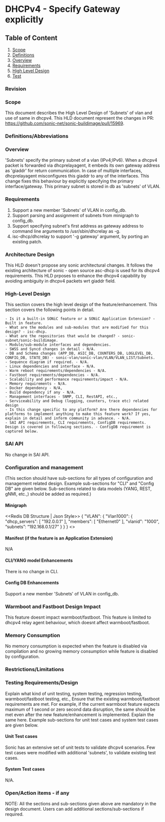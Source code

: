 # DHCPv4 - Specify Gateway explicitly #

## Table of Content 
1. [Scope](#Scope)
2. [Definitions](#Definitions/Abbreviations)
3. [Overview](#Overview)
4. [Requirements](#Requirements)
5. [High Level Design](#High-Level-Design)
6. [Test](#Testing-Considerations)

### Revision  

### Scope  

This document describes the High Level Design of 'Subnets' of vlan and use of same in dhcpv4.
This HLD document represent the changes in PR: https://github.com/sonic-net/sonic-buildimage/pull/15969.

### Definitions/Abbreviations 



### Overview 

'Subnets' specify the primary subnet of a vlan (IPv4;IPv6). When a dhcpv4 packet is forwarded via dhcprelayagent, it embeds its own gateway address as 'giaddr' for return communication.
In case of multiple interfaces, dhcprelayagent misconfigures this giaddr to any of the interfaces. 
This change fixes this behaviour by explicitly specifying the primary interface/gateway.
This primary subnet is stored in db as 'subnets' of VLAN.

### Requirements

1. Support a new member 'Subnets' of VLAN in config_db.
2. Support parsing and assignment of subnets from minigraph to config_db. 
3. Support specifying subnet's first address as gateway address to command line arguments to /usr/sbin/dhcrelay as -g.
4. isc-dhcp/dhcrelay to support '-g gateway' argument, by porting an existing patch.

### Architecture Design 

This HLD doesn't propose any sonic architectural changes. It follows the existing architecture of sonic - open source asc-dhcp is used for its dhcpv4 requirements.
This HLD prposes to enhance the dhcpv4 capability by avoiding ambiguity in dhcpv4 packets wrt giaddr field.

### High-Level Design 

This section covers the high level design of the feature/enhancement. This section covers the following points in detail.
		
	- Is it a built-in SONiC feature or a SONiC Application Extension? - Built in feature.
	- What are the modules and sub-modules that are modified for this design? - isc-dhcp.
	- What are the repositories that would be changed? - sonic-subnet/sonic-buildimage.
	- Module/sub-module interfaces and dependencies. 
	- SWSS and Syncd changes in detail - N/A.
	- DB and Schema changes (APP_DB, ASIC_DB, COUNTERS_DB, LOGLEVEL_DB, CONFIG_DB, STATE_DB) - sonic-vlan/sonic-vlan/VLAN/VLAN_LIST/Subnets.
	- Sequence diagram if required. - N/A.
	- Linux dependencies and interface - N/A.
	- Warm reboot requirements/dependencies - N/A.
	- Fastboot requirements/dependencies - N/A.
	- Scalability and performance requirements/impact - N/A.
	- Memory requirements - N/A.
	- Docker dependency - N/A,
	- Build dependency if any - N/A.
	- Management interfaces - SNMP, CLI, RestAPI, etc.,
	- Serviceability and Debug (logging, counters, trace etc) related design
	- Is this change specific to any platform? Are there dependencies for platforms to implement anything to make this feature work? If yes, explain in detail and inform community in advance. - N/A.
	- SAI API requirements, CLI requirements, ConfigDB requirements. Design is covered in following sections. - ConfigDB requirement is captured below.

### SAI API 

No change in SAI API.

### Configuration and management 
(This section should have sub-sections for all types of configuration and management related design. Example sub-sections for "CLI" and "Config DB" are given below. Sub-sections related to data models (YANG, REST, gNMI, etc.,) should be added as required.)

#### Minigraph 

<<Redis DB Structure | Json Style>>
{
"VLAN": {
	"Vlan1000": {
		"dhcp_servers": [
			"192.0.0.1"
		],
		"members": [
			"Ethernet0"
		],
		"vlanid": "1000",
		“subnets”: “192.168.0.1/27”
	}
  }
}
<<End Json Style>>

#### Manifest (if the feature is an Application Extension)

N/A


#### CLI/YANG model Enhancements 

There is no change in CLI.

#### Config DB Enhancements  

Support a new member 'Subnets' of VLAN in config_db.


### Warmboot and Fastboot Design Impact  
This feature doesnt impact warmboot/fastboot. This feature is limited to dhcpv4 relay agent behaviour, which doesnt affect warmboot/fastboot. 

### Memory Consumption
No memory consumption is expected when the feature is disabled via compilation and no growing memory consumption while feature is disabled by configuration. 

### Restrictions/Limitations  

### Testing Requirements/Design  
Explain what kind of unit testing, system testing, regression testing, warmboot/fastboot testing, etc.,
Ensure that the existing warmboot/fastboot requirements are met. For example, if the current warmboot feature expects maximum of 1 second or zero second data disruption, the same should be met even after the new feature/enhancement is implemented. Explain the same here.
Example sub-sections for unit test cases and system test cases are given below. 

#### Unit Test cases  

Sonic has an extensive set of unit tests to validate dhcpv4 scenarios. Few test cases were modified with additional 'subnets', to validate existing test cases.

#### System Test cases
N/A.

### Open/Action items - if any 

	
NOTE: All the sections and sub-sections given above are mandatory in the design document. Users can add additional sections/sub-sections if required.
